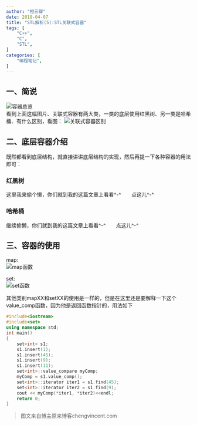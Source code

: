 ```yaml
---
author: "橙三瓣"
date: 2018-04-07
title: "STL解析(5):STL关联式容器"
tags: [
    "C++",
    "C",
    "STL",
]
categories: [
    "编程笔记",
]
---
```

## 一、简说  
![容器总览](https://chengsanban.github.io/image/STL-container/STL-allContainer.png)  
看到上面这幅图片、关联式容器有两大类，一类的底层使用红黑树、另一类是哈希桶、有什么区别，看图：
![关联式容器区别](https://chengsanban.github.io/image/STL-container/STL-linkContainer.png)  
## 二、底层容器介绍  
既然都看到底层结构，就直接讲讲底层结构的实现，然后再提一下各种容器的用法即可：
### 红黑树
这里我来偷个懒，你们就到我的这篇文章上看看^-^  点这儿^-^
### 哈希桶
继续偷懒，你们就到我的这篇文章上看看^-^  点这儿^-^
## 三、容器的使用
map:  
![map函数](https://chengsanban.github.io/image/STL-container/STL-mapFunction.png)  

set:  
![set函数](https://chengsanban.github.io/image/STL-container/STL-setFunction.png)    

其他类别mapXX和setXX的使用是一样的，但是在这里还是要解释一下这个value_comp函数，因为他是返回函数指针的，用法如下  
```c++
#include<iostream>
#include<set>
using namespace std;
int main()
{ 
    set<int> s1; 
    s1.insert(1); 
    s1.insert(45); 
    s1.insert(9); 
    s1.insert(11); 
    set<int>::value_compare myComp; 
    myComp = s1.value_comp(); 
    set<int>::iterator iter1 = s1.find(45); 
    set<int>::iterator iter2 = s1.find(9); 
    cout << myComp(*iter1, *iter2)<<endl; 
    return 0;
}
```  
> 图文来自博主原来博客chengvincent.com

